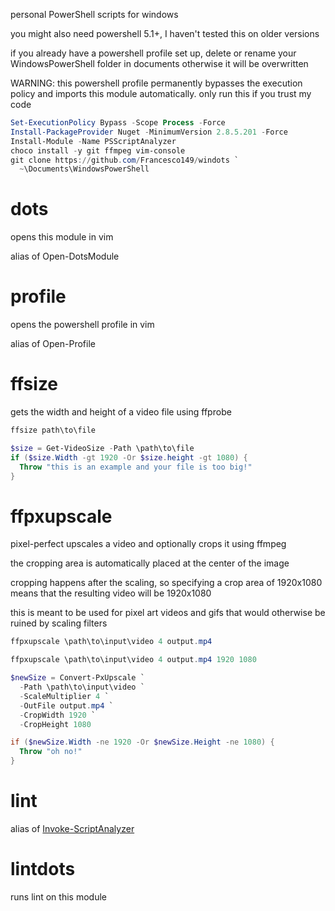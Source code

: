 personal PowerShell scripts for windows

you might also need powershell 5.1+, I haven't tested this on older
versions

if you already have a powershell profile set up, delete or rename your
WindowsPowerShell folder in documents otherwise it will be overwritten

WARNING: this powershell profile permanently bypasses the execution policy
and imports this module automatically. only run this if you trust my code

```ps1
Set-ExecutionPolicy Bypass -Scope Process -Force
Install-PackageProvider Nuget -MinimumVersion 2.8.5.201 -Force
Install-Module -Name PSScriptAnalyzer
choco install -y git ffmpeg vim-console
git clone https://github.com/Francesco149/windots `
  ~\Documents\WindowsPowerShell
```

# dots
opens this module in vim

alias of Open-DotsModule

# profile
opens the powershell profile in vim

alias of Open-Profile

# ffsize
gets the width and height of a video file using ffprobe

```ps1
ffsize path\to\file

$size = Get-VideoSize -Path \path\to\file
if ($size.Width -gt 1920 -Or $size.height -gt 1080) {
  Throw "this is an example and your file is too big!"
}
```

# ffpxupscale
pixel-perfect upscales a video and optionally crops it using ffmpeg

the cropping area is automatically placed at the center of the image

cropping happens after the scaling, so specifying a crop area of 1920x1080
means that the resulting video will be 1920x1080

this is meant to be used for pixel art videos and gifs that would otherwise
be ruined by scaling filters

```ps1
ffpxupscale \path\to\input\video 4 output.mp4

ffpxupscale \path\to\input\video 4 output.mp4 1920 1080

$newSize = Convert-PxUpscale `
  -Path \path\to\input\video `
  -ScaleMultiplier 4 `
  -OutFile output.mp4 `
  -CropWidth 1920 `
  -CropHeight 1080

if ($newSize.Width -ne 1920 -Or $newSize.Height -ne 1080) {
  Throw "oh no!"
}
```

# lint
alias of [Invoke-ScriptAnalyzer](https://github.com/PowerShell/PSScriptAnalyzer#usage)

# lintdots
runs lint on this module

